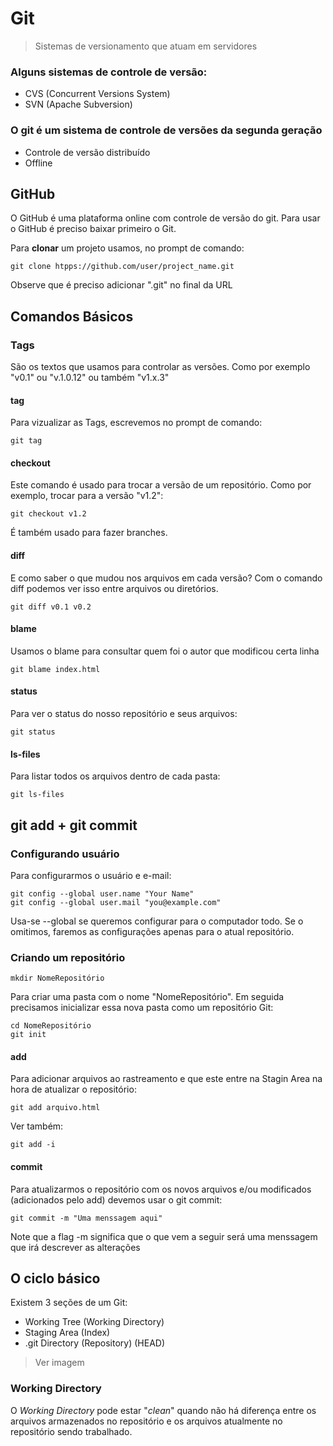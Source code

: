 # Git

>Sistemas de versionamento que atuam em servidores

### Alguns sistemas de controle de versão:
- CVS (Concurrent Versions System)
- SVN (Apache Subversion)

### O git é um sistema de controle de versões da segunda geração
- Controle de versão distribuído
- Offline

## GitHub

O GitHub é uma plataforma online com controle de versão do git. Para usar o GitHub é preciso baixar primeiro o Git.

Para __clonar__ um projeto usamos, no prompt de comando:

	git clone htpps://github.com/user/project_name.git

Observe que é preciso adicionar ".git" no final da URL

## Comandos Básicos

### Tags

São os textos que usamos para controlar as versões. Como por exemplo "v0.1" ou "v.1.0.12" ou também "v1.x.3"

#### tag
Para vizualizar as Tags, escrevemos no prompt de comando:

	git tag

#### checkout

Este comando é usado para trocar a versão de um repositório. Como por exemplo, trocar para a versão "v1.2":

	git checkout v1.2

É também usado para fazer branches.

#### diff

E como saber o que mudou nos arquivos em cada versão? Com o comando diff podemos ver isso entre arquivos ou diretórios.

	git diff v0.1 v0.2

#### blame

Usamos o blame para consultar quem foi o autor que modificou certa linha

	git blame index.html

#### status

Para ver o status do nosso repositório e seus arquivos:

	git status

#### ls-files

Para listar todos os arquivos dentro de cada pasta:

	git ls-files

## git add + git commit

### Configurando usuário

Para configurarmos o usuário e e-mail:

	git config --global user.name "Your Name"
	git config --global user.mail "you@example.com"

Usa-se --global se queremos configurar para o computador todo. Se o omitimos, faremos as configurações apenas para o atual repositório.

### Criando um repositório

	mkdir NomeRepositório

Para criar uma pasta com o nome "NomeRepositório". Em seguida precisamos inicializar essa nova pasta como um repositório Git:

	cd NomeRepositório
	git init

#### add

Para adicionar arquivos ao rastreamento e que este entre na Stagin Area na hora de atualizar o repositório:

	git add arquivo.html

Ver também:

	git add -i

#### commit

Para atualizarmos o repositório com os novos arquivos e/ou modificados (adicionados pelo add) devemos usar o git commit:

	git commit -m "Uma menssagem aqui"

Note que a flag -m significa que o que vem a seguir será uma menssagem que irá descrever as alterações

## O ciclo básico

Existem 3 seções de um Git:

* Working Tree (Working Directory)
* Staging Area (Index)
* .git Directory (Repository) (HEAD)

>Ver imagem

### Working Directory

O *Working Directory* pode estar "*clean*" quando não há diferença entre os arquivos armazenados no repositório e os arquivos atualmente no repositório sendo trabalhado.